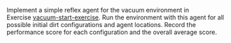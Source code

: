 Implement a simple reflex agent for the vacuum environment in
Exercise <a class="exerciseRef" href="{{ site.baseurl }}/agents-exercises/ex_10/">vacuum-start-exercise</a>. Run the environment
with this agent for all possible initial dirt configurations and agent
locations. Record the performance score for each configuration and the
overall average score.
